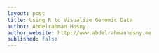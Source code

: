 ```yaml
---
layout: post
title: Using R to Visualize Genomic Data
author: Abdelrahman Hosny
author_website: http://www.abdelrahmanhosny.me
published: false
---
```



